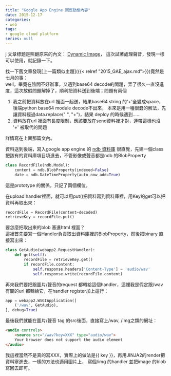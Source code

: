 ```yaml
---
title: "Google App Engine 回應動態內容"
date: 2015-12-17
categories:
- web
tags:
- google cloud platform
series: null
---
```

j
文章標題是照翻原來的內文：
[Dynamic Image](https://cloud.google.com/appengine/articles/python/serving_dynamic_images)，
這次試著處理聲音，發現一樣可以使用，就記錄一下。  
<!--more-->

找一下舊文章發現[上一篇類似主題]({{< relref "2015_GAE_ajax.md">}})竟然是七月的事：  
well，畢竟在陰間不好辦事，又遇到base64 decode的問題，弄了很久一直沒進度，這次放假問題解掉了，順利把資料送到後端；問題有兩個  

1. 我之前把資料放在url 裡面一起送，結果base64 string 的'+'全變成space，後端python base64 module decode不出來，
本來是用一種很蠢的解法，先讓資料經過data.replace(" ", "+")，結果 deploy 的時候遇到……
2. 資料放在url 裡面有長度限制，應該要放在send資料裡才對，連帶這樣也沒 '+' 被取代的問題

詳情寫在上面那篇文內。  

資料送到後端，寫入google app engine 的 [ndb 資料庫](https://cloud.google.com/appengine/docs/python/ndb/)
很直覺，先建一個class 把該有的資料庫項目填進去，不管影像或聲音都是ndb 的BlobProperty  
```python
class RecordFile(ndb.Model):  
    content = ndb.BlobProperty(indexed=False)  
    date = ndb.DateTimeProperty(auto_now_add=True)
```

這是prototype 的關係，只記了兩個欄位。  

在upload handler裡面，就可以用put()把資料寫到資料庫裡，用Key的get可以把資料再取出來：  
```python
recordFile = RecordFile(content=decoded)  
retrieveKey = recordFile.put()   
```

要怎麼把取出來的blob 塞進html 裡面？  
這裡首先要寫一個Handler負責取出資料庫裡的BlobProperty，然後把binary 直接寫出來：  
```python
class GetAudio(webapp2.RequestHandler):  
    def get(self):  
        recordFile = retrieveKey.get()  
        if recordFile.content:  
            self.response.headers['Content-Type'] = 'audio/wav'  
            self.response.write(recordFile.content)   
```

再來我們要把跟圖片/聲音的request 都轉給這個handler，這裡我是假定跟/wav有關的url 都轉給它，在handler register加上這行：  
```python
app = webapp2.WSGIApplication([  
    ('/wav', GetAudio),  
], debug=True)   
```

最後我們就能在圖片/聲音 tag 的src後面，直接寫上/wav, /img之類的網址：  
```html
<audio controls>  
    <source src="/wav?key=XXX" type="audio/wav">  
    Your browser does not support the audio element  
</audio>   
```
我這裡當然不是真的寫XXX，實際上的做法是{{ key }}，再用JINJA2的render把資料塞進去，一樣的方法也適用圖片上，
寫個/img 的handler 並把image 的blob 寫回去即可。